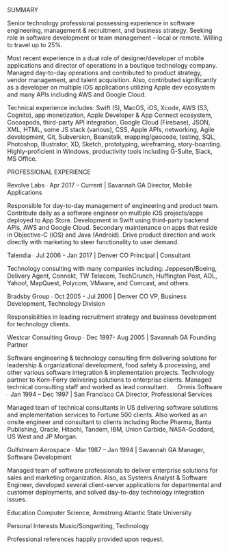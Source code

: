 SUMMARY

Senior technology professional possessing experience in software engineering, management & recruitment, and business strategy. Seeking role in software development or team management – local or remote. Willing to travel up to 25%.

Most recent experience in a dual role of designer/developer of mobile applications and director of operations in a boutique technology company. Managed day-to-day operations and contributed to product strategy, vendor management, and talent acquisition. Also, contributed significantly as a developer on multiple iOS applications utilizing Apple dev ecosystem and many APIs including AWS and Google Cloud. 

Technical experience includes: Swift (5), MacOS, iOS, Xcode, AWS (S3, Cognito), app monetization, Apple Developer & App Connect ecosystem, Cocoapods, third-party API integration, Google Cloud (Firebase), JSON, XML, HTML, some JS stack (various), CSS, Apple APIs, networking, Agile development, Git, Subversion, Beanstalk, mapping/geocode, testing, SQL, Photoshop, Illustrator, XD, Sketch, prototyping, wireframing, story-boarding. Highly-proficient in Windows, productivity tools including G-Suite, Slack, MS Office.

PROFESSIONAL EXPERIENCE

Revolve Labs ∙ Apr 2017 – Current | Savannah GA
Director, Mobile Applications

Responsible for day-to-day management of engineering and product team. Contribute daily as a software engineer on multiple iOS projects/apps deployed to App Store. Development in Swift using third-party backend APIs, AWS and  Google Cloud. Secondary maintenance on apps that reside in Objective-C (iOS) and Java (Android). Drive product direction and work directly with marketing to steer functionality to user demand.

Talendia ∙ Jul 2006 - Jan 2017 | Denver CO
Principal | Consultant

Technology consulting with many companies including: Jeppesen/Boeing, Delivery Agent, Connekt, TW Telecom, TechCrunch, Huffington Post, AOL, Yahoo!, MapQuest, Polycom, VMware, and Comcast, and others. 
	
Bradsby Group ∙ Oct 2005 - Jul 2006 | Denver CO
VP, Business Development, Technology Division

Responsibilities in leading recruitment strategy and business development for technology clients.

Westcar Consulting Group ∙ Dec 1997- Aug 2005 | Savannah GA
Founding Partner

Software engineering & technology consulting firm delivering solutions for leadership & organizational development, food safety & processing, and other various software integration & implementation projects. Technology partner to Korn-Ferry delivering solutions to enterprise clients. Managed technical consulting staff and worked as lead consultant.
 
Omnis Software ∙ Jan 1994 – Dec 1997 | San Francisco CA
Director, Professional Services

Managed team of technical consultants in US delivering software solutions and implementation services to Fortune 500 clients. Also worked as an onsite engineer and consultant to clients including Roche Pharma, Banta Publishing, Oracle, Hitachi, Tandem, IBM, Union Carbide, NASA-Goddard, US West and JP Morgan.

Gulfstream Aerospace ∙ Mar 1987 – Jan 1994 | Savannah GA
Manager, Software Development

Managed team of software professionals to deliver enterprise solutions for sales and marketing organization. Also, as Systems Analyst & Software Engineer, developed several client-server applications for departmental and customer deployments, and solved day-to-day technology integration issues.

Education
Computer Science, Armstrong Atlantic State University 

Personal Interests
Music/Songwriting, Technology

Professional references happily provided upon request.
